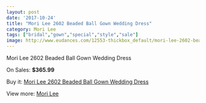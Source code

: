 ```yaml
---
layout: post
date: '2017-10-24'
title: "Mori Lee 2602 Beaded Ball Gown Wedding Dress"
category: Mori Lee
tags: ["bridal","gown","special","style","sale"]
image: http://www.eudances.com/12553-thickbox_default/mori-lee-2602-beaded-ball-gown-wedding-dress.jpg
---
```

Mori Lee 2602 Beaded Ball Gown Wedding Dress

On Sales: **$365.99**
<a href="https://www.eudances.com/en/mori-lee/3873-mori-lee-2602-beaded-ball-gown-wedding-dress.html"><amp-img layout="responsive" width="600" height="600" src="//www.eudances.com/12553-thickbox_default/mori-lee-2602-beaded-ball-gown-wedding-dress.jpg" alt="Mori Lee 2602 Beaded Ball Gown Wedding Dress 0" /></a>
<a href="https://www.eudances.com/en/mori-lee/3873-mori-lee-2602-beaded-ball-gown-wedding-dress.html"><amp-img layout="responsive" width="600" height="600" src="//www.eudances.com/12558-thickbox_default/mori-lee-2602-beaded-ball-gown-wedding-dress.jpg" alt="Mori Lee 2602 Beaded Ball Gown Wedding Dress 1" /></a>
<a href="https://www.eudances.com/en/mori-lee/3873-mori-lee-2602-beaded-ball-gown-wedding-dress.html"><amp-img layout="responsive" width="600" height="600" src="//www.eudances.com/12557-thickbox_default/mori-lee-2602-beaded-ball-gown-wedding-dress.jpg" alt="Mori Lee 2602 Beaded Ball Gown Wedding Dress 2" /></a>
<a href="https://www.eudances.com/en/mori-lee/3873-mori-lee-2602-beaded-ball-gown-wedding-dress.html"><amp-img layout="responsive" width="600" height="600" src="//www.eudances.com/12556-thickbox_default/mori-lee-2602-beaded-ball-gown-wedding-dress.jpg" alt="Mori Lee 2602 Beaded Ball Gown Wedding Dress 3" /></a>
<a href="https://www.eudances.com/en/mori-lee/3873-mori-lee-2602-beaded-ball-gown-wedding-dress.html"><amp-img layout="responsive" width="600" height="600" src="//www.eudances.com/12555-thickbox_default/mori-lee-2602-beaded-ball-gown-wedding-dress.jpg" alt="Mori Lee 2602 Beaded Ball Gown Wedding Dress 4" /></a>
<a href="https://www.eudances.com/en/mori-lee/3873-mori-lee-2602-beaded-ball-gown-wedding-dress.html"><amp-img layout="responsive" width="600" height="600" src="//www.eudances.com/12554-thickbox_default/mori-lee-2602-beaded-ball-gown-wedding-dress.jpg" alt="Mori Lee 2602 Beaded Ball Gown Wedding Dress 5" /></a>

Buy it: [Mori Lee 2602 Beaded Ball Gown Wedding Dress](https://www.eudances.com/en/mori-lee/3873-mori-lee-2602-beaded-ball-gown-wedding-dress.html "Mori Lee 2602 Beaded Ball Gown Wedding Dress")

View more: [Mori Lee](https://www.eudances.com/en/9-mori-lee "Mori Lee")